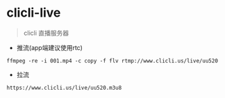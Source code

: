 # clicli-live
> clicli 直播服务器

- 推流(app端建议使用rtc)
```
ffmpeg -re -i 001.mp4 -c copy -f flv rtmp://www.clicli.us/live/uu520
```
- 拉流
```
https://www.clicli.us/live/uu520.m3u8
```

